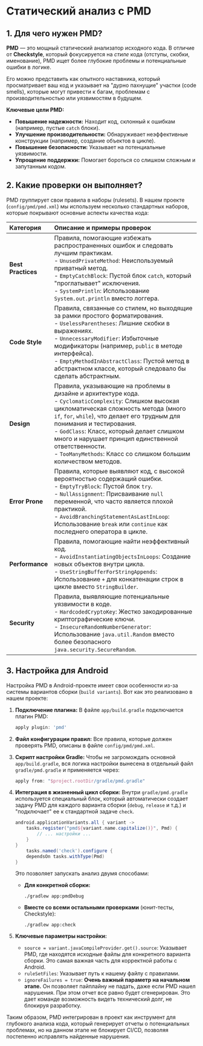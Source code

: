 # Статический анализ с PMD

## 1. Для чего нужен PMD?

**PMD** — это мощный статический анализатор исходного кода. В отличие от **Checkstyle**, который фокусируется на *стиле* кода (отступы, скобки, именование), PMD ищет более глубокие проблемы и потенциальные ошибки в логике.

Его можно представить как опытного наставника, который просматривает ваш код и указывает на "дурно пахнущие" участки (code smells), которые могут привести к багам, проблемам с производительностью или уязвимостям в будущем.

**Ключевые цели PMD:**
*   **Повышение надежности:** Находит код, склонный к ошибкам (например, пустые `catch` блоки).
*   **Улучшение производительности:** Обнаруживает неэффективные конструкции (например, создание объектов в цикле).
*   **Повышение безопасности:** Указывает на потенциальные уязвимости.
*   **Упрощение поддержки:** Помогает бороться со слишком сложным и запутанным кодом.

## 2. Какие проверки он выполняет?

PMD группирует свои правила в наборы (rulesets). В нашем проекте (`config/pmd/pmd.xml`) мы используем несколько стандартных наборов, которые покрывают основные аспекты качества кода:

| Категория | Описание и примеры проверок |
| :--- | :--- |
| **Best Practices** | Правила, помогающие избежать распространенных ошибок и следовать лучшим практикам. <br> - `UnusedPrivateMethod`: Неиспользуемый приватный метод. <br> - `EmptyCatchBlock`: Пустой блок `catch`, который "проглатывает" исключения. <br> - `SystemPrintln`: Использование `System.out.println` вместо логгера. |
| **Code Style** | Правила, связанные со стилем, но выходящие за рамки простого форматирования. <br> - `UselessParentheses`: Лишние скобки в выражениях. <br> - `UnnecessaryModifier`: Избыточные модификаторы (например, `public` в методе интерфейса). <br> - `EmptyMethodInAbstractClass`: Пустой метод в абстрактном классе, который следовало бы сделать абстрактным. |
| **Design** | Правила, указывающие на проблемы в дизайне и архитектуре кода. <br> - `CyclomaticComplexity`: Слишком высокая цикломатическая сложность метода (много `if`, `for`, `while`), что делает его трудным для понимания и тестирования. <br> - `GodClass`: Класс, который делает слишком много и нарушает принцип единственной ответственности. <br> - `TooManyMethods`: Класс со слишком большим количеством методов. |
| **Error Prone** | Правила, которые выявляют код, с высокой вероятностью содержащий ошибки. <br> - `EmptyTryBlock`: Пустой блок `try`. <br> - `NullAssignment`: Присваивание `null` переменной, что часто является плохой практикой. <br> - `AvoidBranchingStatementAsLastInLoop`: Использование `break` или `continue` как последнего оператора в цикле. |
| **Performance** | Правила, помогающие найти неэффективный код. <br> - `AvoidInstantiatingObjectsInLoops`: Создание новых объектов внутри цикла. <br> - `UseStringBufferForStringAppends`: Использование `+` для конкатенации строк в цикле вместо `StringBuilder`. |
| **Security** | Правила, выявляющие потенциальные уязвимости в коде. <br> - `HardcodedCryptoKey`: Жестко закодированные криптографические ключи. <br> - `InsecureRandomNumberGenerator`: Использование `java.util.Random` вместо более безопасного `java.security.SecureRandom`. |

## 3. Настройка для Android

Настройка PMD в Android-проекте имеет свои особенности из-за системы вариантов сборки (`build variants`). Вот как это реализовано в нашем проекте:

1.  **Подключение плагина:** В файле `app/build.gradle` подключается плагин PMD:
    ```groovy
    apply plugin: 'pmd'
    ```

2.  **Файл конфигурации правил:** Все правила, которые должен проверять PMD, описаны в файле `config/pmd/pmd.xml`.

3.  **Скрипт настройки Gradle:** Чтобы не загромождать основной `app/build.gradle`, вся логика настройки вынесена в отдельный файл `gradle/pmd.gradle` и применяется через:
    ```groovy
    apply from: "$project.rootDir/gradle/pmd.gradle"
    ```

4.  **Интеграция в жизненный цикл сборки:** Внутри `gradle/pmd.gradle` используется специальный блок, который автоматически создает задачу PMD для каждого варианта сборки (`debug`, `release` и т.д.) и "подключает" ее к стандартной задаче `check`.
    ```groovy
    android.applicationVariants.all { variant ->
        tasks.register("pmd${variant.name.capitalize()}", Pmd) {
            // ... настройки ...
        }
    }
        tasks.named('check').configure {
        dependsOn tasks.withType(Pmd)
    }
    ```
    Это позволяет запускать анализ двумя способами:
    *   **Для конкретной сборки:**
        ```shell
        ./gradlew app:pmdDebug
        ```
    *   **Вместе со всеми остальными проверками** (юнит-тесты, Checkstyle):
        ```shell
        ./gradlew app:check
        ```

5.  **Ключевые параметры настройки:**
    *   `source = variant.javaCompileProvider.get().source`: Указывает PMD, где находятся исходные файлы для конкретного варианта сборки. Это самая важная часть для корректной работы с Android.
    *   `ruleSetFiles`: Указывает путь к нашему файлу с правилами.
    *   `ignoreFailures = true`: **Очень важный параметр на начальном этапе.** Он позволяет пайплайну не падать, даже если PMD нашел нарушения. При этом отчет все равно будет сгенерирован. Это дает команде возможность видеть технический долг, не блокируя разработку.

Таким образом, PMD интегрирован в проект как инструмент для глубокого анализа кода, который генерирует отчеты о потенциальных проблемах, но на данном этапе не блокирует CI/CD, позволяя постепенно исправлять найденные нарушения.
